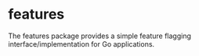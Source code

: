 # features

The features package provides a simple feature flagging interface/implementation for Go applications.
